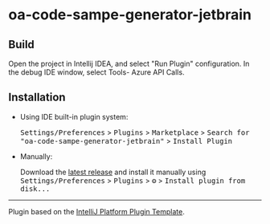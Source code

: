 # oa-code-sampe-generator-jetbrain

## Build 

Open the project in Intellij IDEA, and select "Run Plugin" configuration. 
In the debug IDE window, select Tools- Azure API Calls.

## Installation

- Using IDE built-in plugin system:
  
  <kbd>Settings/Preferences</kbd> > <kbd>Plugins</kbd> > <kbd>Marketplace</kbd> > <kbd>Search for "oa-code-sampe-generator-jetbrain"</kbd> >
  <kbd>Install Plugin</kbd>
  
- Manually:

  Download the [latest release](https://github.com/RobinEchoAlex/oa-code-sampe-generator-jetbrain/releases/latest) and install it manually using
  <kbd>Settings/Preferences</kbd> > <kbd>Plugins</kbd> > <kbd>⚙️</kbd> > <kbd>Install plugin from disk...</kbd>


---
Plugin based on the [IntelliJ Platform Plugin Template][template].

[template]: https://github.com/JetBrains/intellij-platform-plugin-template
